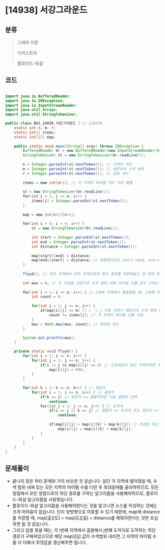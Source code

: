 # [14938] 서강그라운드

## 분류
> 그래프 이론
>
> 다익스트라
>
> 플로이드-와샬

## 코드
```java

import java.io.BufferedReader;
import java.io.IOException;
import java.io.InputStreamReader;
import java.util.Arrays;
import java.util.StringTokenizer;

public class BOJ_14938_서강그라운드 { // 210430
	static int n, m, r;
	static int[] items;
	static int[][] map;
	
	public static void main(String[] args) throws IOException {
		BufferedReader br = new BufferedReader(new InputStreamReader(System.in));
		StringTokenizer st = new StringTokenizer(br.readLine());
		
		n = Integer.parseInt(st.nextToken()); // 지역의 개수
		m = Integer.parseInt(st.nextToken()); // 예은이의 수색 범위
		r = Integer.parseInt(st.nextToken()); // 길의 개수
		
		items = new int[n+1]; // 각 지역의 아이템 개수 저장 배열
		
		st = new StringTokenizer(br.readLine());
		for(int i = 1; i <= n; i++) {
			items[i] = Integer.parseInt(st.nextToken());
		}
		
		map = new int[n+1][n+1];
		
		for(int i = 0; i < r; i++) {
			st = new StringTokenizer(br.readLine());
			
			int start = Integer.parseInt(st.nextToken());
			int end = Integer.parseInt(st.nextToken());
			int distance = Integer.parseInt(st.nextToken());
			
			map[start][end] = distance;
			map[end][start] = distance; // 양방향이므로 start->end, end->start 모두 동일한 distance 값을 가짐
		}
		
		floyd(); // 모든 지역에서 모든 지역으로의 최단 경로를 저장해놓고 한 번에 비교하기 위해 플로이드-와샬 알고리즘 사용ㄴ
		
		int max = 0; // 각 지역을 기준으로 수색 범위 내의 아이템 수를 모두 더하는 counting 변수
		
		for(int i = 1; i <= n; i++) { // i번째 지역에서 출발했을 때, j번째 지역까지의 이동 거리가 수색 범위 내인 지역을 찾아냄
			int count = 0;
			
			for(int j = 1; j <= n; j++) {
				if(map[i][j] <= m) // i -> j 이동 거리가 예은이의 수색 범위 내라면
					count += items[j]; // 각 지역의 아이템 수를 저장
			}
			max = Math.max(max, count); // 최댓값 갱신
		}
		
		System.out.println(max);
	}

	private static void floyd() {
		for(int i = 1; i <= n; i++) {
			for(int j = 1; j <= n; j++) {
				if(i != j && map[i][j] == 0) // 인접해있지 않은 지역이라면 최솟값 갱신을 위해 최댓값으로 저장해놓기
					map[i][j] = 999;
			}
		}
		
		for(int k = 1; k <= n; k++) { // 경유지
			for(int i = 1; i <= n; i++) { // 출발지
				if(k == i) // 경유지 == 출발지라면 다음 출발지 선택
					continue;
				for(int j = 1; j <= n; j++) { // 도착지
					if(i == j || k == j) // 출발지 == 도착지 또는 경유지 == 도착지라면 다음 선택지
						continue;
					
					if(map[i][j] > map[i][k] + map[k][j]) // 저장된 최소 거리보다 k라는 경유지를 거쳐서 i->j로의 이동이 더 짧다면 갱신
						map[i][j] = map[i][k] + map[k][j];
				}
			}
		}
	}
}

```

## 문제풀이
- 끝나지 않은 파티 문제와 거의 비슷한 것 같습니다. 일단 각 지역에 떨어졌을 때, 수색 범위 내에 있는 모든 지역의 아이템 수를 더한 후 최대일때를 골라야하므로, 모든 정점에서 모든 정점으로의 최단 경로를 구하는 알고리즘을 사용해야하므로, 플로이드-와샬 알고리즘을 사용했습니다.
- 플로이드-와샬 알고리즘을 사용해야한다는 것을 알고나면 소스를 작성하는 것에는 크게 어려움이 없습니다. 단지 양방향으로 이동할 수 있기 때문에, map에 distance를 저장할 때, map[출][도] = map[도][출] = distance를 해줘야한다는 것만 조심하면 될 것 같습니다.
- 그리고 답을 찾을 때는, 각 i번째 지역에서 출발해서 j번째 도착지로 도착하는 최단 경로가 구해져있으므로 해당 map[i][j] 값이 수색범위 내라면 그 지역의 아이템 수를 다 더해서 최댓값을 갱신해주면 됩니다.